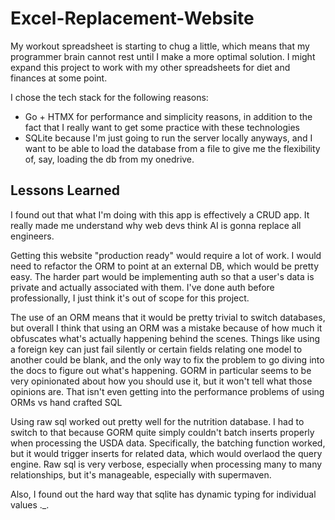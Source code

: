 # Excel-Replacement-Website
My workout spreadsheet is starting to chug a little, which means that my programmer brain cannot rest until I make a more optimal solution. I might expand this project to work with my other spreadsheets for diet and finances at some point.

I chose the tech stack for the following reasons:
- Go + HTMX for performance and simplicity reasons, in addition to the fact that I really want to get some practice with these technologies
- SQLite because I'm just going to run the server locally anyways, and I want to be able to load the database from a file to give me the flexibility of, say, loading the db from my onedrive.

## Lessons Learned

I found out that what I'm doing with this app is effectively a CRUD app. It really made me understand why web devs think AI is gonna replace all engineers.

Getting this website "production ready" would require a lot of work. I would need to refactor the ORM to point at an external DB, which would be pretty easy. The harder part would be implementing auth so that a user's data is private and actually associated with them. I've done auth before professionally, I just think it's out of scope for this project.

The use of an ORM means that it would be pretty trivial to switch databases, but overall I think that using an ORM was a mistake because of how much it obfuscates what's actually happening behind the scenes. Things like using a foreign key can just fail silently or certain fields relating one model to another could be blank, and the only way to fix the problem to go diving into the docs to figure out what's happening. GORM in particular seems to be very opinionated about how you should use it, but it won't tell what those opinions are. That isn't even getting into the performance problems of using ORMs vs hand crafted SQL

Using raw sql worked out pretty well for the nutrition database. I had to switch to that because GORM quite simply couldn't batch inserts properly when processing the USDA data. Specifically, the batching function worked, but it would trigger inserts for related data, which would overlaod the query engine. Raw sql is very verbose, especially when processing many to many relationships, but it's manageable, especially with supermaven.

Also, I found out the hard way that sqlite has dynamic typing for individual values ._.